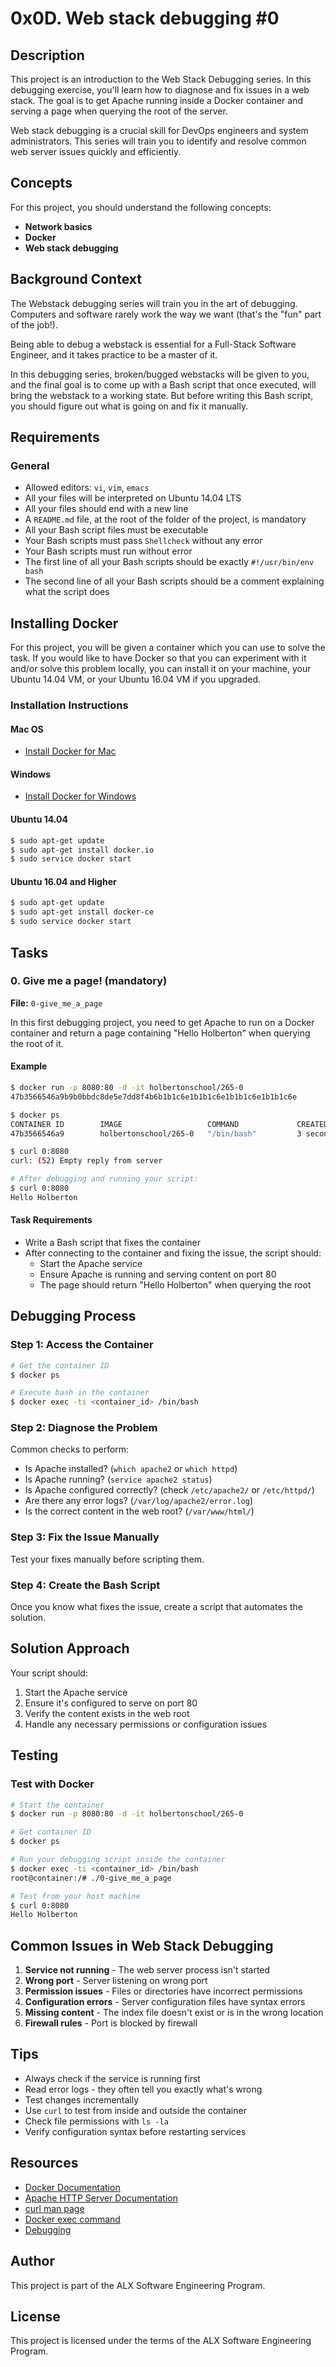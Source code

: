 # 0x0D. Web stack debugging #0

## Description
This project is an introduction to the Web Stack Debugging series. In this debugging exercise, you'll learn how to diagnose and fix issues in a web stack. The goal is to get Apache running inside a Docker container and serving a page when querying the root of the server.

Web stack debugging is a crucial skill for DevOps engineers and system administrators. This series will train you to identify and resolve common web server issues quickly and efficiently.

## Concepts
For this project, you should understand the following concepts:
- **Network basics**
- **Docker**
- **Web stack debugging**

## Background Context
The Webstack debugging series will train you in the art of debugging. Computers and software rarely work the way we want (that's the "fun" part of the job!).

Being able to debug a webstack is essential for a Full-Stack Software Engineer, and it takes practice to be a master of it.

In this debugging series, broken/bugged webstacks will be given to you, and the final goal is to come up with a Bash script that once executed, will bring the webstack to a working state. But before writing this Bash script, you should figure out what is going on and fix it manually.

## Requirements

### General
- Allowed editors: `vi`, `vim`, `emacs`
- All your files will be interpreted on Ubuntu 14.04 LTS
- All your files should end with a new line
- A `README.md` file, at the root of the folder of the project, is mandatory
- All your Bash script files must be executable
- Your Bash scripts must pass `Shellcheck` without any error
- Your Bash scripts must run without error
- The first line of all your Bash scripts should be exactly `#!/usr/bin/env bash`
- The second line of all your Bash scripts should be a comment explaining what the script does

## Installing Docker

For this project, you will be given a container which you can use to solve the task. If you would like to have Docker so that you can experiment with it and/or solve this problem locally, you can install it on your machine, your Ubuntu 14.04 VM, or your Ubuntu 16.04 VM if you upgraded.

### Installation Instructions

#### Mac OS
- [Install Docker for Mac](https://docs.docker.com/docker-for-mac/)

#### Windows
- [Install Docker for Windows](https://docs.docker.com/docker-for-windows/)

#### Ubuntu 14.04
```bash
$ sudo apt-get update
$ sudo apt-get install docker.io
$ sudo service docker start
```

#### Ubuntu 16.04 and Higher
```bash
$ sudo apt-get update
$ sudo apt-get install docker-ce
$ sudo service docker start
```

## Tasks

### 0. Give me a page! (mandatory)

**File:** `0-give_me_a_page`

In this first debugging project, you need to get Apache to run on a Docker container and return a page containing "Hello Holberton" when querying the root of it.

#### Example
```bash
$ docker run -p 8080:80 -d -it holbertonschool/265-0
47b3566546a9b9b0bbdc8de5e7dd8f4b6b1b1c6e1b1b1c6e1b1b1c6e1b1b1c6e

$ docker ps
CONTAINER ID        IMAGE                   COMMAND             CREATED             STATUS              PORTS                  NAMES
47b3566546a9        holbertonschool/265-0   "/bin/bash"         3 seconds ago       Up 2 seconds        0.0.0.0:8080->80/tcp   vigilant_tesla

$ curl 0:8080
curl: (52) Empty reply from server

# After debugging and running your script:
$ curl 0:8080
Hello Holberton
```

#### Task Requirements
- Write a Bash script that fixes the container
- After connecting to the container and fixing the issue, the script should:
  - Start the Apache service
  - Ensure Apache is running and serving content on port 80
  - The page should return "Hello Holberton" when querying the root

## Debugging Process

### Step 1: Access the Container
```bash
# Get the container ID
$ docker ps

# Execute bash in the container
$ docker exec -ti <container_id> /bin/bash
```

### Step 2: Diagnose the Problem
Common checks to perform:
- Is Apache installed? (`which apache2` or `which httpd`)
- Is Apache running? (`service apache2 status`)
- Is Apache configured correctly? (check `/etc/apache2/` or `/etc/httpd/`)
- Are there any error logs? (`/var/log/apache2/error.log`)
- Is the correct content in the web root? (`/var/www/html/`)

### Step 3: Fix the Issue Manually
Test your fixes manually before scripting them.

### Step 4: Create the Bash Script
Once you know what fixes the issue, create a script that automates the solution.

## Solution Approach

Your script should:
1. Start the Apache service
2. Ensure it's configured to serve on port 80
3. Verify the content exists in the web root
4. Handle any necessary permissions or configuration issues

## Testing

### Test with Docker
```bash
# Start the container
$ docker run -p 8080:80 -d -it holbertonschool/265-0

# Get container ID
$ docker ps

# Run your debugging script inside the container
$ docker exec -ti <container_id> /bin/bash
root@container:/# ./0-give_me_a_page

# Test from your host machine
$ curl 0:8080
Hello Holberton
```

## Common Issues in Web Stack Debugging

1. **Service not running** - The web server process isn't started
2. **Wrong port** - Server listening on wrong port
3. **Permission issues** - Files or directories have incorrect permissions
4. **Configuration errors** - Server configuration files have syntax errors
5. **Missing content** - The index file doesn't exist or is in the wrong location
6. **Firewall rules** - Port is blocked by firewall

## Tips

- Always check if the service is running first
- Read error logs - they often tell you exactly what's wrong
- Test changes incrementally
- Use `curl` to test from inside and outside the container
- Check file permissions with `ls -la`
- Verify configuration syntax before restarting services

## Resources

- [Docker Documentation](https://docs.docker.com/)
- [Apache HTTP Server Documentation](https://httpd.apache.org/docs/)
- [curl man page](https://curl.se/docs/manpage.html)
- [Docker exec command](https://docs.docker.com/engine/reference/commandline/exec/)
- [Debugging](https://en.wikipedia.org/wiki/Debugging)

## Author
This project is part of the ALX Software Engineering Program.

## License
This project is licensed under the terms of the ALX Software Engineering Program.
